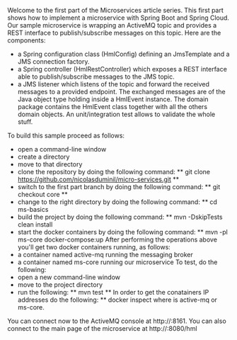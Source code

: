 Welcome to the first part of the Microservices article series. This first part shows how to implement a microservice with Spring Boot and Spring Cloud. 
Our sample microservice is wrapping an ActiveMQ topic and provides a REST interface to publish/subscribe messages on this topic.
Here are the components:
  - a Spring configuration class (HmlConfig) defining an JmsTemplate and a JMS connection factory.
  - a Spring controller (HmlRestController) which exposes a REST interface able to publish/subscribe messages to the JMS topic.
  - a JMS listener which listens of the topic and forward the received messages to a provided endpoint.
The exchanged messages are of the Java object type holding inside a HmlEvent instance. The domain package contains the HmlEvent 
class together with all the others domain objects.
An unit/integration test allows to validate the whole stuff.

To build this sample proceed as follows:
  - open a command-line window
  - create a directory
  - move to that directory
  - clone the repository by doing the following command:
      ** git clone https://github.com/nicolasduminil/micro-services.git **
  - switch to the first part branch by doing the following command:
      ** git checkout core **
  - change to the right directory by doing the following command:
      ** cd ms-basics
  - build the project by doing the following command:
      ** mvn -DskipTests clean install
  - start the docker containers by doing the following command:
      ** mvn -pl ms-core docker-compose:up
After performing the operations above you'll get two docker containers running, as follows:
  - a container named active-mq running the messaging broker
  - a container named ms-core running our microservice
To test, do the following:
  - open a new command-line window
  - move to the project directory
  - run the following:
    ** mvn test **
In order to get the conatainers IP addresses do the following:
    ** docker inspect <container-name>
where <container-name> is active-mq or ms-core.

You can connect now to the ActiveMQ console at http://<activemq-ip-address>:8161. You can also connect to the main page of the microservice at http://<ms-core-ip-address>:8080/hml

